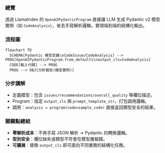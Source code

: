 ### 總覽
透過 LlamaIndex 的 `OpenAIPydanticProgram` 直接讓 LLM 生成 Pydantic v2 模型實例（如 `CodeAnalysis`），省去手寫解析邏輯，實現端到端的結構化輸出。

### 流程圖
```mermaid
flowchart TD
  SCHEMA[Pydantic 模型定義\nCodeIssue/CodeAnalysis] --> PROG[OpenAIPydanticProgram.from_defaults\noutput_cls=CodeAnalysis]
  CODE[輸入代碼] --> PROG
  PROG --> OBJ[分析報告(模型實例)]
```

### 分步講解
- 定義模型：包含 `issues/recommendations/overall_quality` 等欄位描述。
- Program：指定 `output_cls` 與 `prompt_template_str`，打包調用邏輯。
- 調用：`analysis = program(code=sample_code)` 直接返回類型安全的結果。

### 關鍵點總結
- **零解析成本**：不再手寫 JSON 解析 → Pydantic 的轉換邏輯。
- **型別安全**：欄位缺失或類型不符會在模型層報錯。
- **可擴展**：替換 `output_cls` 即可面向不同業務的結構化任務。


